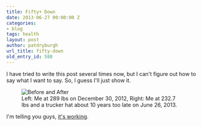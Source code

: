 ```yaml
---
title: Fifty+ Down
date: 2013-06-27 00:00:00 Z
categories:
- blog
tags: health
layout: post
author: patdryburgh
url_title: fifty-down
old_entry_id: 588
---
```


I have tried to write this post several times now, but I can't figure out how to say what I want to say. So, I guess I'll just show it.

<figure>
	<img src="{{ site.url }}/images/uploads/fiftydown.jpg" alt="Before and After" />
	<figcaption>Left: Me at 289 lbs on December 30, 2012, Right: Me at 232.7 lbs and a trucker hat about 10 years too late on June 26, 2013.</figcaption>
</figure>

I'm telling you guys, [it's working](http://hundreddown.net).